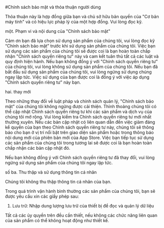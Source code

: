 #Chính sách bảo mật và thỏa thuận người dùng

Thỏa thuận này là hợp đồng giữa bạn và chủ sở hữu bản quyền của "Cơ bản máy tính" và có hiệu lực pháp lý của một hợp đồng. Vui lòng đọc kỹ.

một. Phạm vi và nội dung của "Chính sách bảo mật"

Cảm ơn bạn đã lựa chọn sử dụng sản phẩm của chúng tôi, vui lòng đọc kỹ “Chính sách bảo mật” trước khi sử dụng sản phẩm của chúng tôi. Việc bạn sử dụng các sản phẩm của chúng tôi sẽ được coi là bạn hoàn toàn chấp nhận "Chính sách quyền riêng tư" này và cam kết tuân thủ tất cả các luật và quy định hiện hành. Nếu bạn không đồng ý với "Chính sách quyền riêng tư" của chúng tôi, vui lòng không sử dụng sản phẩm của chúng tôi. Nếu bạn đã bắt đầu sử dụng sản phẩm của chúng tôi, vui lòng ngừng sử dụng chúng ngay lập tức. Việc sử dụng của bạn được coi là đồng ý với việc áp dụng "Chính sách quyền riêng tư" này bạn.

hai. thay mới

Theo những thay đổi về luật pháp và chính sách quản lý, "Chính sách bảo mật" của chúng tôi không ngừng được cải thiện. Thỉnh thoảng chúng tôi có thể cập nhật Chính sách quyền riêng tư khi các sản phẩm và dịch vụ của chúng tôi mở rộng. Vui lòng kiểm tra Chính sách quyền riêng tư mới nhất thường xuyên. Nếu các bản cập nhật có liên quan dẫn đến việc giảm đáng kể quyền của bạn theo Chính sách quyền riêng tư này, chúng tôi sẽ thông báo cho bạn ở vị trí nổi bật trên giao diện sản phẩm hoặc trong thông báo nội dung mới của phiên bản mới của App Store. Việc bạn tiếp tục sử dụng các sản phẩm của chúng tôi trong tương lai sẽ được coi là bạn hoàn toàn chấp nhận các bản cập nhật đó.

Nếu bạn không đồng ý với Chính sách quyền riêng tư đã thay đổi, vui lòng ngừng sử dụng sản phẩm của chúng tôi ngay lập tức.

số ba. Thu thập và sử dụng thông tin cá nhân

Chúng tôi không thu thập thông tin cá nhân của bạn.

Trong quá trình vận hành bình thường các sản phẩm của chúng tôi, bạn sẽ được yêu cầu xin các giấy phép sau:

1. Lưu trữ: Nhập dung lượng lưu trữ của thiết bị để đọc và quản lý dữ liệu

Tất cả các ủy quyền trên đều cần thiết, nếu không các chức năng liên quan của sản phẩm có thể không hoạt động như thiết kế.
